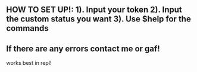 HOW TO SET UP!:
1). Input your token 
2). Input the custom status you want
3). Use $help for the commands
-------------------------------------------
If there are any errors contact me or gaf!
-------------------------------------------
works best in repl!
